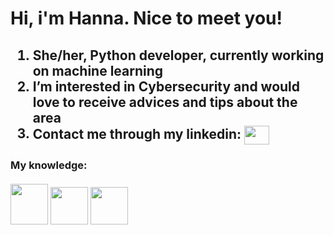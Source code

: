 <h1>Hi, i'm Hanna. Nice to meet you!</h1>

<h2>
          <ol>
                    <li>She/her, Python developer, currently working on machine learning</li>
                    <li>I’m interested in Cybersecurity and would love to receive advices and tips about the area</li>
                    <li>Contact me through my linkedin: <a href="https://www.linkedin.com/in/hanna-dias-roger-98a602242/" target="blank"><img src="https://user-images.githubusercontent.com/111011292/211854709-e03ee6b9-bd9e-4b70-95b1-c3514dbce303.png" align= "center" height= "30px" width= "40px"/></a></li>
          </ol>
</h2>

<h3>My knowledge:
          <br><br>
          <img src= "https://user-images.githubusercontent.com/111011292/211857430-9b9ff640-551b-4ae0-986c-2de98f8a3b64.png" height= "65px" width= "60px">
          <img src= "https://user-images.githubusercontent.com/111011292/211858412-f07db10b-3782-4a29-8aa7-44c09f64e692.svg" height= "60px" width= "60px">
          <img src= "https://user-images.githubusercontent.com/111011292/211858806-a9f8703c-6704-4863-8896-1bc58768b004.svg" height= "60px" width= "60px">
</h3>


